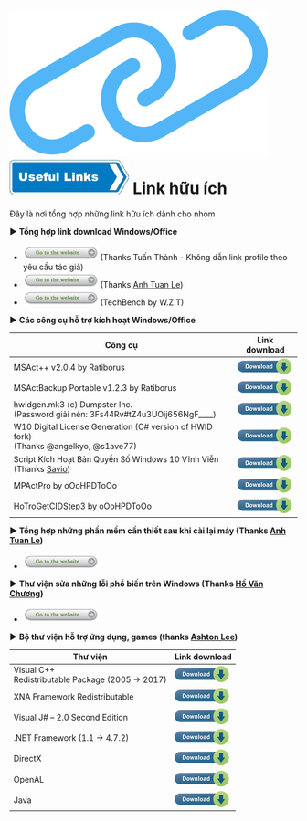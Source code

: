 # ![UsefulLink_Chain](link-icon.png)<br>![UsefulLink_Arrow](usefulLnk.png) Link hữu ích

Đây là nơi tổng hợp những link hữu ích dành cho nhóm

:arrow_forward: **Tổng hợp link download Windows/Office**

+ [![Go to this link](btnGo.png)](https://docs.google.com/spreadsheets/d/1o5dmOw8jBCVGxFmlMOsKgoIKULMY7tk-TCSz67IJMc4/pubhtml) (Thanks Tuấn Thành - Không dẫn link profile theo yêu cầu tác giả)
+ [![Go to this link](btnGo.png)](https://docs.google.com/spreadsheets/d/1cW7hYWha18y0ucgQyCVLrem4mPvZwAVp--Lts2wxZ-Q/) (Thanks [Anh Tuan Le](https://www.facebook.com/anhtuanle.ktc))
+ [![Go to this link](btnGo.png)](https://tb.rg-adguard.net/public.php) (TechBench by W.Z.T)

:arrow_forward: **Các công cụ hỗ trợ kích hoạt Windows/Office**

| Công cụ | Link download |
|---------|---------------|
MSAct++ v2.0.4 by Ratiborus | [![Download](smallDlBtn.png)](https://www52.zippyshare.com/v/qFR0gvB9/file.html)
MSActBackup Portable v1.2.3 by Ratiborus  | [![Download](smallDlBtn.png)](https://www63.zippyshare.com/v/MbbAQ3PH/file.html)
hwidgen.mk3 (c) Dumpster Inc.<br>(Password giải nén: 3Fs44Rv#tZ4u3UOij656NgF____)| [![Download](smallDlBtn.png)](http://rgho.st/7dGN9RzSj)
W10 Digital License Generation (C# version of HWID fork)<br>(Thanks @angelkyo, @s1ave77) | [![Download](smallDlBtn.png)](https://www.nsaneforums.com/topic/315047-w10-digital-license-generation-c-version-of-hwid-fork/)
Script Kích Hoạt Bản Quyền Số Windows 10 Vĩnh Viễn<br>(Thanks [Savio](https://www.facebook.com/Saviopqt)) | [![Download](smallDlBtn.png)](https://docs.google.com/document/d/13HZElEJtq2atBcVbF3LyZGh--W1lM5uNaIMoQZcoreU)
MPActPro by oOoHPDToOo | [![Download](smallDlBtn.png)](http://megaurl.in/MPActProv1000)
HoTroGetCIDStep3 by oOoHPDToOo | [![Download](smallDlBtn.png)](https://huynhphamduytruong.github.io/HoTroGetCIDStep3)

:arrow_forward: **Tổng hợp những phần mềm cần thiết sau khi cài lại máy (Thanks [Anh Tuan Le](https://www.facebook.com/anhtuanle.ktc))**

+ [![Go to this link](btnGo.png)](https://docs.google.com/document/d/1YUIHLQSXTscJcwtY8E2uidc8nnZuT3_7f4wqSElO3no/)

:arrow_forward: **Thư viện sửa những lỗi phổ biến trên Windows (Thanks [Hồ Văn Chương](https://www.facebook.com/12356.av))**

+ [![Go to this link](btnGo.png)](http://bit.do/fixloi)

:arrow_forward: **Bộ thư viện hỗ trợ ứng dụng, games (thanks [Ashton Lee](https://www.facebook.com/AshtonLee.IT))**

Thư viện | Link download
---------|------
Visual C++<br>Redistributable Package (2005 → 2017) | [![Download](smallDlBtn.png)](https://textuploader.com/dm3ky)
XNA Framework Redistributable | [![Download](smallDlBtn.png)](https://textuploader.com/dmiwi)
Visual J# – 2.0 Second Edition | [![Download](smallDlBtn.png)](https://textuploader.com/dmiw2)
.NET Framework (1.1 → 4.7.2) | [![Download](smallDlBtn.png)](https://textuploader.com/dmibn)
DirectX | [![Download](smallDlBtn.png)](https://textuploader.com/dmiy2)
OpenAL | [![Download](smallDlBtn.png)](https://www.openal.org/downloads/oalinst.zip)
Java | [![Download](smallDlBtn.png)](https://java.com/en/download/windows_offline.jsp)
